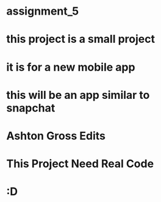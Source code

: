# assignment_5
# this project is a small project
# it is for a new mobile app
# this will be an app similar to snapchat

# Ashton Gross Edits
# This Project Need Real Code
# :D
